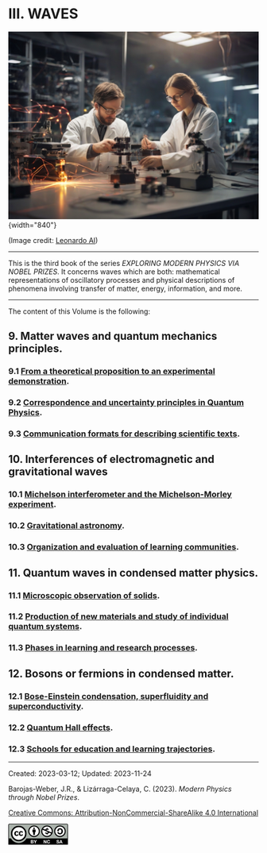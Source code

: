 # III.  WAVES

![Waves](../figs/Leonardo_Diffusion_Waves.jpg){width="840"}

(Image credit: [Leonardo AI](https://leonardo.ai/))


***


This is the third book of the series _EXPLORING MODERN PHYSICS VIA NOBEL PRIZES_. It concerns waves which are both: mathematical representations of oscillatory processes and physical descriptions of phenomena involving transfer of matter, energy, information, and more.

***

The content of this Volume is the following:


## 9.   Matter waves and quantum mechanics principles.
### 9.1 [From a theoretical proposition to an experimental demonstration](./vol-III/vol-III-chap-9-sect-1.md).
### 9.2  [Correspondence and uncertainty principles in Quantum Physics](./vol-III/vol-III-chap-9-sect-2.md).
### 9.3  [Communication formats for describing scientific texts](./vol-III/vol-III-chap-9-sect-3.md).

## 10.  Interferences of electromagnetic and gravitational waves
### 10.1  [Michelson interferometer and the Michelson-Morley experiment](./vol-III/vol-III-chap-10-sect-1.md).
### 10.2  [Gravitational astronomy](./vol-III/vol-III-chap-10-sect-2.md).
### 10.3  [Organization and evaluation of learning communities](./vol-III/vol-III-chap-10-sect-3.md).
       
## 11.  Quantum waves in condensed matter physics.
### 11.1  [Microscopic observation of solids](./vol-III/vol-III-chap-11-sect-1.md).
### 11.2  [Production of new materials and study of individual quantum systems](./vol-III/vol-III-chap-11-sect-2.md).
### 11.3  [Phases in learning and research processes](./vol-III/vol-III-chap-11-sect-3.md).
        
## 12.  Bosons or fermions in condensed matter.
### 12.1 [Bose-Einstein condensation, superfluidity and superconductivity](./vol-III/vol-III-chap-12-sect-1.md).
### 12.2  [Quantum Hall effects](./vol-III/vol-III-chap-12-sect-2.md).
### 12.3  [Schools for education and learning trajectories](./vol-III/vol-III-chap-12-sect-3.md).

***

Created: 2023-03-12; Updated: 2023-11-24 

Barojas-Weber, J.R., & Lizárraga-Celaya, C. (2023).
_Modern Physics through Nobel Prizes_.

[Creative Commons:  Attribution-NonCommercial-ShareAlike 4.0 International](https://creativecommons.org/licenses/by-nc-sa/4.0/legalcode)

![CC](../figs/cc-by-nc-sa_icon.png)



